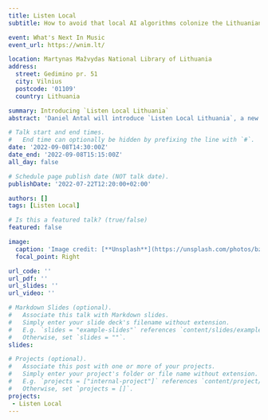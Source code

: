 ```yaml
---
title: Listen Local
subtitle: How to avoid that local AI algorithms colonize the Lithuanian music ecosystem

event: What's Next In Music
event_url: https://wnim.lt/

location: Martynas Mažvydas National Library of Lithuania
address:
  street: Gedimino pr. 51
  city: Vilnius
  postcode: '01109'
  country: Lithuania

summary: Introducing `Listen Local Lithuania`
abstract: 'Daniel Antal will introduce `Listen Local Lithuania`, a new offspring of the Digital Music Observatory’s trustworthy AI program, Listen Local, and show what artists, managers, labels, and cultural policymakers can do to ideas about balancing the post-Covid revenues with increased sales on global platforms.'

# Talk start and end times.
#   End time can optionally be hidden by prefixing the line with `#`.
date: '2022-09-08T14:30:00Z'
date_end: '2022-09-08T15:15:00Z'
all_day: false

# Schedule page publish date (NOT talk date).
publishDate: '2022-07-22T12:20:00+02:00'

authors: []
tags: [Listen Local]

# Is this a featured talk? (true/false)
featured: false

image:
  caption: 'Image credit: [**Unsplash**](https://unsplash.com/photos/bzdhc5b3Bxs)'
  focal_point: Right

url_code: ''
url_pdf: ''
url_slides: ''
url_video: ''

# Markdown Slides (optional).
#   Associate this talk with Markdown slides.
#   Simply enter your slide deck's filename without extension.
#   E.g. `slides = "example-slides"` references `content/slides/example-slides.md`.
#   Otherwise, set `slides = ""`.
slides:

# Projects (optional).
#   Associate this post with one or more of your projects.
#   Simply enter your project's folder or file name without extension.
#   E.g. `projects = ["internal-project"]` references `content/project/deep-learning/index.md`.
#   Otherwise, set `projects = []`.
projects:
 - Listen Local
---
```


